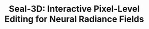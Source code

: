 ---
title: "Seal-3D: Interactive Pixel-Level Editing for Neural Radiance Fields"
collection: publications
# permalink: https://windingwind.github.io/seal-3d/
venue: 'ICCV'
paperurl: 'https://arxiv.org/abs/2307.15131'
authors: 'Xiangyu Wang<b>*</b>, <b>Jingsen Zhu*</b>, Yunlong Ran, Zhihua Zhong, Yuchi Huo, Jiming Chen, Qi Ye' 
project: 'https://windingwind.github.io/seal-3d/'
code: 'https://github.com/windingwind/seal-3d/'
---